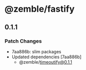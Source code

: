 # @zemble/fastify

## 0.1.1

### Patch Changes

- 7aa886b: slim packages
- Updated dependencies [7aa886b]
  - @zemble/timeoutify@0.1.1
